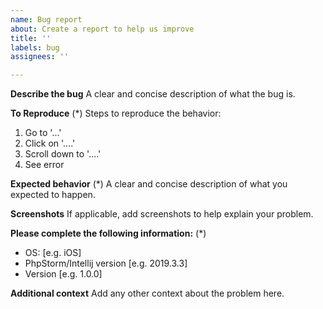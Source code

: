 ```yaml
---
name: Bug report
about: Create a report to help us improve
title: ''
labels: bug
assignees: ''

---
```


<!---
    Thank you for contributing to Magento.
    To help us process this issue we recommend that you add the following information:
     - Summary of the issue,
     - Information on your environment,
     - Steps to reproduce,
     - Expected and actual results,
    Fields marked with (*) are required. Please don't remove the template.
-->

**Describe the bug**
A clear and concise description of what the bug is.

**To Reproduce** (*) 
Steps to reproduce the behavior:
1. Go to '...'
2. Click on '....'
3. Scroll down to '....'
4. See error

**Expected behavior** (*) 
A clear and concise description of what you expected to happen.

**Screenshots**
If applicable, add screenshots to help explain your problem.

**Please complete the following information:** (*) 
 - OS: [e.g. iOS]
 - PhpStorm/Intellij version [e.g. 2019.3.3]
 - Version [e.g. 1.0.0]

**Additional context**
Add any other context about the problem here.
